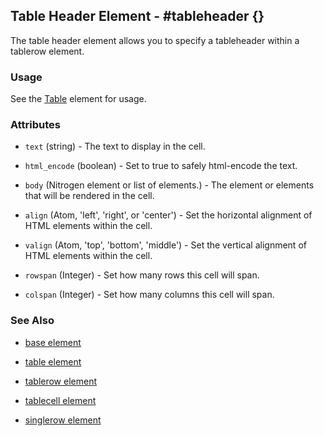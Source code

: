 

## Table Header Element - #tableheader {}

  The table header element allows you to specify a tableheader within a tablerow element.

### Usage

   See the [Table](table.html) element for usage.

### Attributes

   * `text` (string) - The text to display in the cell.

   * `html_encode` (boolean) - Set to true to safely html-encode the text.

   * `body` (Nitrogen element or list of elements.) - The element or elements that will be rendered in the cell.

   * `align` (Atom, 'left', 'right', or 'center') - Set the horizontal alignment of HTML elements within the cell.

   * `valign` (Atom, 'top', 'bottom', 'middle') - Set the vertical alignment of HTML elements within the cell.

   * `rowspan` (Integer) - Set how many rows this cell will span.

   * `colspan` (Integer) - Set how many columns this cell will span.

### See Also

 *  [base element](./base.html)

 *  [table element](./table.html)

 *  [tablerow element](./tablerow.html)

 *  [tablecell element](./tablecell.html)

 *  [singlerow element](./singlerow.html)

 
